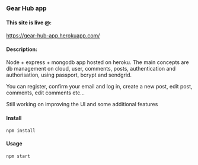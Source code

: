 ### Gear Hub app

#### This site is live @:

https://gear-hub-app.herokuapp.com/

#### Description:

Node + express + mongodb app hosted on heroku. The main concepts are db management on cloud, user, comments, posts, authentication and authorisation, using passport, bcrypt and sendgrid.

You can register, confirm your email and log in, create a new post, edit post, comments, edit comments etc...

Still working on improving the UI and some additional features

#### Install

`npm install`

#### Usage

`npm start`
